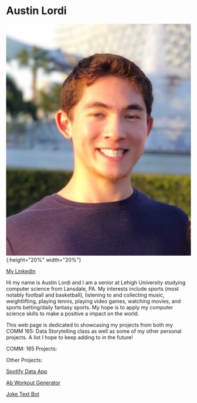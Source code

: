 # Austin Lordi

![profile](https://github.com/alordi/alordi.github.io/blob/main/22305D82-2343-47E4-BEA2-C3D389B8D9F6.jpeg?raw=true){:height="20%" width="20%"}

[My LinkedIn](https://www.linkedin.com/in/alordi/)

Hi my name is Austin Lordi and I am a senior at Lehigh University studying computer science from Lansdale, PA. My interests include sports (most notably football and basketball), listening to and collecting music, weightlifting, playing tennis, playing video games, watching movies, and sports betting/daily fantasy sports. My hope is to apply my computer science skills to make a positive a impact on the world.

This web page is dedicated to showcasing my projects from both my COMM 165: Data Storytelling class as well as some of my other personal projects. A list I hope to keep adding to in the future!

COMM: 165 Projects:

Other Projects:

[Spotify Data App](https://stats.alordi.com/)

[Ab Workout Generator](https://abs.alordi.com/)

[Joke Text Bot](https://github.com/alordi/jokeAPI)

